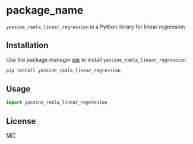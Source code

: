 # package_name

`yassine_ramla_linear_regression` is a Python library for linear regression

## Installation

Use the package manager [pip](https://pip.pypa.io/en/stable/) to install `yassine_ramla_linear_regression`.

```bash
pip install yassine_ramla_linear_regression
```

## Usage

```python
import yassine_ramla_linear_regression
```

## License
[MIT](https://choosealicense.com/licenses/mit/)
